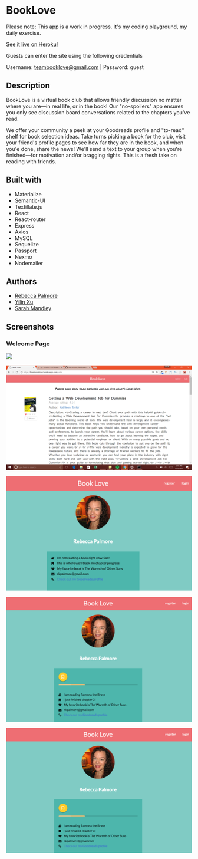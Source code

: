 # BookLove

Please note: This app is a work in progress. It's my coding playground, my daily exercise.

[See it live on Heroku!](https://booklovelive.herokuapp.com/)

Guests can enter the site using the following credentials

Username: teambooklove@gmail.com | Password: guest

## Description

BookLove is a virtual book club that allows friendly discussion no matter where you are&mdash;in real life, or in the book! Our "no-spoilers" app ensures you only see discussion board conversations related to the chapters you've read. 

We offer your community a peek at your Goodreads profile and "to-read" shelf for book selection ideas. Take turns picking a book for the club, visit your friend's profile pages to see how far they are in the book, and when you'e done, share the news! We'll send a text to your group when you're finished&mdash;for motivation and/or bragging rights. This is a fresh take on reading with friends.

## Built with

* Materialize
* Semantic-UI
* Textillate.js
* React
* React-router
* Express
* Axios
* MySQL
* Sequelize
* Passport
* Nexmo
* Nodemailer


## Authors

* [Rebecca Palmore](https://github.com/rpalmore)
* [Yilin Xu](https://github.com/yilinxu)
* [Sarah Mandley](https://github.com/saerieanna)

## Screenshots

### Welcome Page
![](http://i.imgur.com/9G5SCZG.png) 

![Alt text](/public/assets/imgs/screenshots/votepage.png?raw=true "Vote Page")

![Alt text](/public/assets/imgs/screenshots/profilepage.png?raw=true "Profile Page without an associated book")

![Alt text](/public/assets/imgs/screenshots/profilepage2.png?raw=true "Profile Page with an associated book")

![Alt text](/public/assets/imgs/screenshots/profilepage2.png?raw=true "Discussion Page")